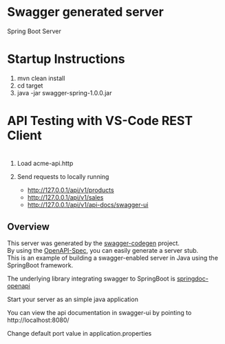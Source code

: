 # Swagger generated server

Spring Boot Server 

##
#  Startup Instructions

1. mvn clean install
2. cd target
3. java -jar swagger-spring-1.0.0.jar

##
#  API Testing with VS-Code REST Client 
# 

1.  Load acme-api.http

2.  Send requests to locally running 
    - http://127.0.0.1/api/v1/products
	- http://127.0.0.1/api/v1/sales
	- http://127.0.0.1/api/v1/api-docs/swagger-ui
	



## Overview  
This server was generated by the [swagger-codegen](https://github.com/swagger-api/swagger-codegen) project.  
By using the [OpenAPI-Spec](https://github.com/swagger-api/swagger-core), you can easily generate a server stub.  
This is an example of building a swagger-enabled server in Java using the SpringBoot framework.

The underlying library integrating swagger to SpringBoot is [springdoc-openapi](https://github.com/springdoc/springdoc-openapi)

Start your server as an simple java application  

You can view the api documentation in swagger-ui by pointing to  
http://localhost:8080/  

Change default port value in application.properties